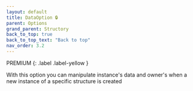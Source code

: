 ```yaml
---
layout: default
title: DataOption 🔒
parent: Options
grand_parent: Structory
back_to_top: true
back_to_top_text: "Back to top"
nav_order: 3.2
---
```



PREMIUM
{: .label .label-yellow }



With this option you can manipulate instance's data and owner's when a new instance of a specific structure is created